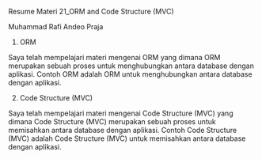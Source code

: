 Resume Materi 21_ORM and Code Structure (MVC)

Muhammad Rafi Andeo Praja

1. ORM

Saya telah mempelajari materi mengenai ORM yang dimana ORM merupakan sebuah proses untuk menghubungkan antara database dengan aplikasi. Contoh ORM adalah ORM untuk menghubungkan antara database dengan aplikasi.

2. Code Structure (MVC)

Saya telah mempelajari materi mengenai Code Structure (MVC) yang dimana Code Structure (MVC) merupakan sebuah proses untuk memisahkan antara database dengan aplikasi. Contoh Code Structure (MVC) adalah Code Structure (MVC) untuk memisahkan antara database dengan aplikasi.
